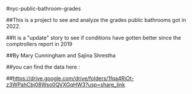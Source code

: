 #nyc-public-bathroom-grades

##This is a project to see and analyze the grades public bathrooms got in 2022.

##It is a "update" story to see if conditions have gotten better since the comptrollers report in 2019

##By Mary Cunningham and Sajina Shrestha

##you can find the data here :

##https://drive.google.com/drive/folders/1fqa4RiOt-z3WPahCbj08Wso0QVXGqHW3?usp=share_link 
